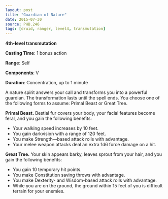 ```yaml
---
layout: post
title: "Guardian of Nature"
date: 2015-07-30
source: PHB.246
tags: [druid, ranger, level4, transmutation]
---
```


**4th-level transmutation**

**Casting Time**: 1 bonus action

**Range**: Self

**Components**: V

**Duration**: Concentration, up to 1 minute

A nature spirit answers your call and transforms you into a powerful guardian. The transformation lasts until the spell ends. You choose one of the following forms to assume: Primal Beast or Great Tree.

**Primal Beast.** Bestial fur covers your body, your facial features become feral, and you gain the following benefits:
* Your walking speed increases by 10 feet.
* You gain darkvision with a range of 120 feet.
* You make Strength—based attack rolls with advantage.
* Your melee weapon attacks deal an extra 1d6 force damage on a hit.

**Great Tree.** Your skin appears barky, leaves sprout from your hair, and you gain the following benefits:
* You gain 10 temporary hit points.
* You make Constitution saving throws with advantage.
* You make Dexterity- and Wisdom-based attack rolls with advantage.
* While you are on the ground, the ground within 15 feet of you is difficult terrain for your enemies.
